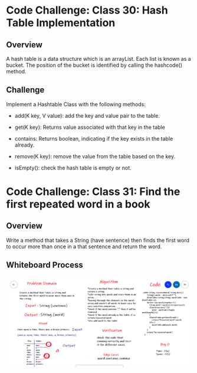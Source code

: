 # Code Challenge: Class 30: Hash Table Implementation

## Overview 

A hash table is a data structure which is an arrayList. Each list is known as a bucket. The position of the bucket is identified by calling the hashcode() method.

## Challenge 

Implement a Hashtable Class with the following methods:

- add(K key, V value): add the key and value pair to the table.

- get(K key): Returns value associated with that key in the table

- contains: Returns boolean, indicating if the key exists in the table already.

- remove(K key): remove the value from the table based on the key.

- isEmpty(): check the hash table is empty or not.



# Code Challenge: Class 31: Find the first repeated word in a book

## Overview              

Write a method that takes a String (have sentence) then finds the first word to occur more than once in a that sentence and return the word.

## Whiteboard Process

![challenge 31](whiteboard/challenge31.PNG)



